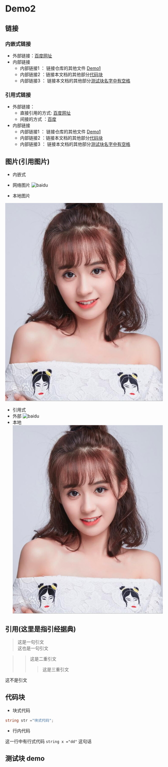# Demo2

## 链接

### 内嵌式链接
<!-- 语法[标题](url) -->
- 外部链接：[百度网址](http://baidu.com)
- 内部链接
  - 内部链接1 ： 链接仓库的其他文件 [Demo1](Demo1.md)  
  - 内部链接2 ：链接本文档的其他部分[代码块](Demo2.md#代码块)  
  - 内部链接3 ： 链接本文档的其他部分[测试块名字中有空格](Demo2.md#测试块-demo)  

### 引用式链接
<!-- 语法[标题][引用] -->
- 外部链接：
  - 直接引用的方式: [百度网址]
  - 间接的方式 ：[百度][baidu] 
- 内部链接
  - 内部链接1 ： 链接仓库的其他文件 [Demo1]  
  - 内部链接2 ：链接本文档的其他部分[代码块] 
  - 内部链接3 ： 链接本文档的其他部分[测试块名字中有空格]
   
<!--注释 -->
## 图片(引用图片)

<!-- 语法格式：alt:图片无法显示时的文字内容  url：图片地址  text：鼠标移动到图片上时显示的文字 -->
<!--  语法  ![alt](url text) -->
- 内嵌式
- 网络图片
![baidu](https://www.baidu.com/img/bd_logo1.png "百度网站")

- 本地图片
<!-- 可以将图片先保存在markdown文件夹，并且需要push到github上   -->
![本地图片](desktop.jpg "桌面")  

- 引用式
- 外部
![baidu][baidu_logo]
- 本地
![本地图片][本地图片连接]


## 引用(这里是指引经据典)
<!-- 语法：在语句前加上大于号 -->
> 这是一句引文  
这也是一句引文  

>> 这是二重引文
>>> 这是三重引文

<!-- 中间需要空行 -->
这不是引文

## 代码块
- 块式代码
<!-- 语法：在两个 3连反引号之间插入代码   反引号：左上角的那个 -->
<!-- 在反引号后面紧跟语言名字，就可以将代码高亮 -->
```C#
string str ="块式代码";
```

- 行内代码
<!-- 用单个反引号 -->
这一行中有行式代码  `string x ="dd"` 这句话

## 测试块 demo

<!-- 一般将文档中的引用链接放在最下面，这样看的整洁有序 -->
[百度网址]: http://baidu.com
[baidu]: http://baidu.com
[Demo1]: Demo1.md
[代码块]: Demo2.md#代码块 
[测试块名字中有空格]: Demo2.md#测试块-demo
[baidu_logo]:https://www.baidu.com/img/bd_logo1.png "百度网站"
[本地图片连接]: desktop.jpg "桌面"
